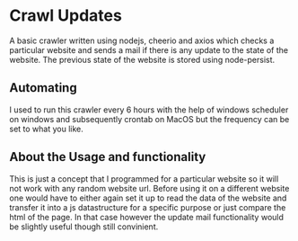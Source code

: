 # Crawl Updates

A basic crawler written using nodejs, cheerio and axios which checks a particular website and sends a mail if there is any update to the state of the website. The previous state of the website is stored using node-persist.

## Automating

I used to run this crawler every 6 hours with the help of windows scheduler on windows and subsequently crontab on MacOS but the frequency can be set to what you like.

## About the Usage and functionality

This is just a concept that I programmed for a particular website so it will not work with any random website url. Before using it on a different website one would have to either again set it up to read the data of the website and transfer it into a js datastructure for a specific purpose or just compare the html of the page. In that case however the update mail functionality would be slightly useful though still convinient.
